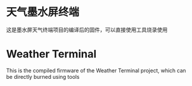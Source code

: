 # 天气墨水屏终端
这是墨水屏天气终端项目的编译后的固件，可以直接使用工具烧录使用
# Weather Terminal
This is the compiled firmware of the Weather Terminal project, which can be directly burned using tools

